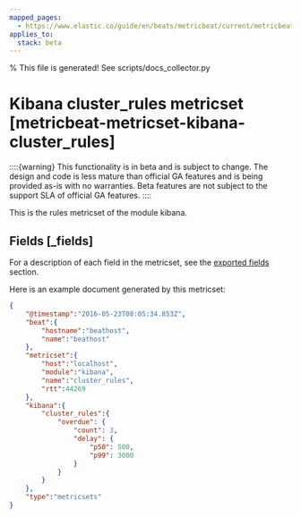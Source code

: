 ```yaml
---
mapped_pages:
  - https://www.elastic.co/guide/en/beats/metricbeat/current/metricbeat-metricset-kibana-cluster_rules.html
applies_to:
  stack: beta
---
```


% This file is generated! See scripts/docs_collector.py

# Kibana cluster_rules metricset [metricbeat-metricset-kibana-cluster_rules]

::::{warning}
This functionality is in beta and is subject to change. The design and code is less mature than official GA features and is being provided as-is with no warranties. Beta features are not subject to the support SLA of official GA features.
::::


This is the rules metricset of the module kibana.

## Fields [_fields]

For a description of each field in the metricset, see the [exported fields](/reference/metricbeat/exported-fields-kibana.md) section.

Here is an example document generated by this metricset:

```json
{
    "@timestamp":"2016-05-23T08:05:34.853Z",
    "beat":{
        "hostname":"beathost",
        "name":"beathost"
    },
    "metricset":{
        "host":"localhost",
        "module":"kibana",
        "name":"cluster_rules",
        "rtt":44269
    },
    "kibana":{
        "cluster_rules":{
            "overdue": {
                "count": 3,
                "delay": {
                    "p50": 500,
                    "p99": 3000
                }
            }
        }
    },
    "type":"metricsets"
}
```
